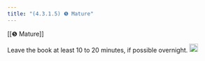 ```yaml
---
title: "(4.3.1.5) ❺ Mature"
---
```


[[❺ Mature]]

Leave the book at least 10 to 20 minutes, if possible overnight.
<img src='https://scrapbox.io/api/pages/nishio-en/en/icon' alt='en.icon' height="19.5"/>